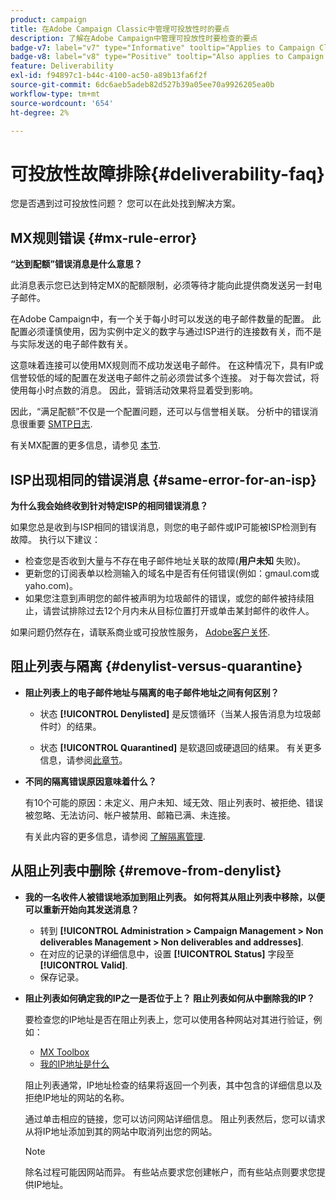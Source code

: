```yaml
---
product: campaign
title: 在Adobe Campaign Classic中管理可投放性时的要点
description: 了解在Adobe Campaign中管理可投放性时要检查的要点
badge-v7: label="v7" type="Informative" tooltip="Applies to Campaign Classic v7"
badge-v8: label="v8" type="Positive" tooltip="Also applies to Campaign v8"
feature: Deliverability
exl-id: f94897c1-b44c-4100-ac50-a89b13fa6f2f
source-git-commit: 6dc6aeb5adeb82d527b39a05ee70a9926205ea0b
workflow-type: tm+mt
source-wordcount: '654'
ht-degree: 2%

---
```


# 可投放性故障排除{#deliverability-faq}



您是否遇到过可投放性问题？ 您可以在此处找到解决方案。

## MX规则错误 {#mx-rule-error}

**“达到配额”错误消息是什么意思？**

此消息表示您已达到特定MX的配额限制，必须等待才能向此提供商发送另一封电子邮件。

在Adobe Campaign中，有一个关于每小时可以发送的电子邮件数量的配置。 此配置必须谨慎使用，因为实例中定义的数字与通过ISP进行的连接数有关，而不是与实际发送的电子邮件数有关。

这意味着连接可以使用MX规则而不成功发送电子邮件。 在这种情况下，具有IP或信誉较低的域的配置在发送电子邮件之前必须尝试多个连接。 对于每次尝试，将使用每小时点数的消息。 因此，营销活动效果将显着受到影响。

因此，“满足配额”不仅是一个配置问题，还可以与信誉相关联。 分析中的错误消息很重要 [SMTP日志](../../production/using/monitoring-processes.md#smtp-errors-per-domain).

有关MX配置的更多信息，请参见 [本节](../../installation/using/email-deliverability.md#mx-configuration).

## ISP出现相同的错误消息 {#same-error-for-an-isp}

**为什么我会始终收到针对特定ISP的相同错误消息？**

如果您总是收到与ISP相同的错误消息，则您的电子邮件或IP可能被ISP检测到有故障。 执行以下建议：
* 检查您是否收到大量与不存在电子邮件地址关联的故障(**用户未知** 失败)。
* 更新您的订阅表单以检测输入的域名中是否有任何错误(例如：gmaul.com或yaho.com)。
* 如果您注意到声明您的邮件被声明为垃圾邮件的错误，或您的邮件被持续阻止，请尝试排除过去12个月内未从目标位置打开或单击某封邮件的收件人。

如果问题仍然存在，请联系商业或可投放性服务， [Adobe客户关怀](https://helpx.adobe.com/cn/enterprise/admin-guide.html/enterprise/using/support-for-experience-cloud.ug.html).

## 阻止列表与隔离 {#denylist-versus-quarantine}

* **阻止列表上的电子邮件地址与隔离的电子邮件地址之间有何区别？**

   * 状态 **[!UICONTROL Denylisted]** 是反馈循环（当某人报告消息为垃圾邮件时）的结果。

   * 状态 **[!UICONTROL Quarantined]** 是软退回或硬退回的结果。
   有关更多信息，请参阅[此章节](understanding-quarantine-management.md#quarantine-vs-denylist)。

* **不同的隔离错误原因意味着什么？**

   有10个可能的原因：未定义、用户未知、域无效、阻止列表时、被拒绝、错误被忽略、无法访问、帐户被禁用、邮箱已满、未连接。

   有关此内容的更多信息，请参阅 [了解隔离管理](understanding-quarantine-management.md).

## 从阻止列表中删除 {#remove-from-denylist}

* **我的一名收件人被错误地添加到阻止列表。 如何将其从阻止列表中移除，以便可以重新开始向其发送消息？**

   * 转到 **[!UICONTROL Administration > Campaign Management > Non deliverables Management > Non deliverables and addresses]**.
   * 在对应的记录的详细信息中，设置 **[!UICONTROL Status]** 字段至 **[!UICONTROL Valid]**.
   * 保存记录。

* **阻止列表如何确定我的IP之一是否位于上？ 阻止列表如何从中删除我的IP？**

   要检查您的IP地址是否在阻止列表上，您可以使用各种网站对其进行验证，例如：
   * [MX Toolbox](https://mxtoolbox.com/)
   * [我的IP地址是什么](https://whatismyipaddress.com)

   阻止列表通常，IP地址检查的结果将返回一个列表，其中包含的详细信息以及拒绝IP地址的网站的名称。

   通过单击相应的链接，您可以访问网站详细信息。 阻止列表然后，您可以请求从将IP地址添加到其的网站中取消列出您的网站。

   >[!NOTE]
   >
   >除名过程可能因网站而异。 有些站点要求您创建帐户，而有些站点则要求您提供IP地址。
